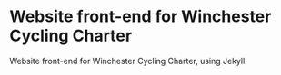 # Website front-end for Winchester Cycling Charter
Website front-end for Winchester Cycling Charter, using Jekyll.
